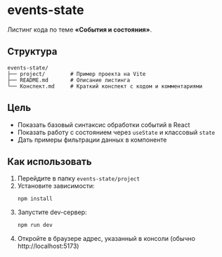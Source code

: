 # events-state

Листинг кода по теме **«События и состояния»**.

## Структура

```
events-state/
├── project/        # Пример проекта на Vite
├── README.md       # Описание листинга
└── Конспект.md     # Краткий конспект с кодом и комментариями
```

## Цель

- Показать базовый синтаксис обработки событий в React
- Показать работу с состоянием через `useState` и классовый `state`
- Дать примеры фильтрации данных в компоненте

## Как использовать

1. Перейдите в папку `events-state/project`
2. Установите зависимости:
   ```bash
   npm install
   ```
3. Запустите dev-сервер:
   ```bash
   npm run dev
   ```
4. Откройте в браузере адрес, указанный в консоли (обычно http://localhost:5173)
